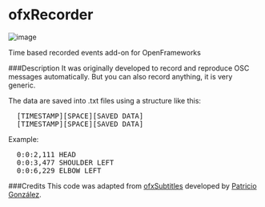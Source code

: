 ofxRecorder
===========

![image](https://raw.github.com/Vamoss/ofxRecorder/master/ofxaddons_thumbnail.png)

Time based recorded events add-on for OpenFrameworks


###Description
It was originally developed to record and reproduce OSC messages automatically.
But you can also record anything, it is very generic.

The data are saved into .txt files using a structure like this:
<pre>
  [TIMESTAMP][SPACE][SAVED DATA]
  [TIMESTAMP][SPACE][SAVED DATA]
</pre>

Example:
<pre>
  0:0:2,111 HEAD
  0:0:3,477 SHOULDER LEFT
  0:0:6,229 ELBOW LEFT
</pre>

###Credits
This code was adapted from [ofxSubtitles](https://github.com/patriciogonzalezvivo/ofxSubtitles/) developed by [Patricio González](https://github.com/patriciogonzalezvivo/).
